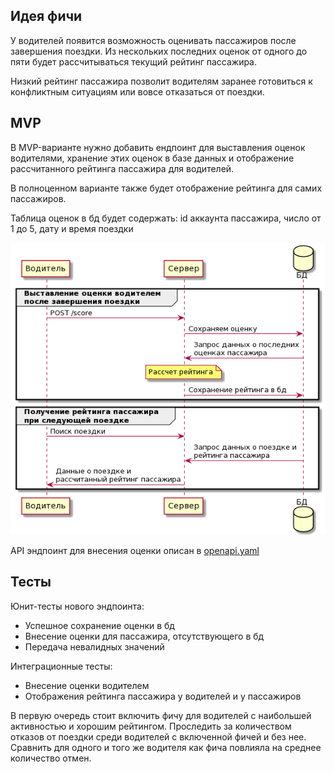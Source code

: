 ## Идея фичи

У водителей появится возможность оценивать пассажиров после завершения поездки. Из нескольких последних оценок от одного до пяти будет рассчитываться текущий рейтинг пассажира.

Низкий рейтинг пассажира позволит водителям заранее готовиться к конфликтным ситуациям или вовсе отказаться от поездки.

## MVP

В MVP-варианте нужно добавить ендпоинт для выставления оценок водителями, хранение этих оценок в базе данных и отображение рассчитанного рейтинга пассажира для водителей.

В полноценном варианте также будет отображение рейтинга для самих пассажиров.

Таблица оценок в бд будет содержать: id аккаунта пассажира, число от 1 до 5, дату и время поездки

![abc](./1.png "Основные сценарии")

API эндпоинт для внесения оценки описан в [openapi.yaml](openapi.yaml)

## Тесты

Юнит-тесты нового эндпоинта: 
* Успешное сохранение оценки в бд
* Внесение оценки для пассажира, отсутствующего в бд
* Передача невалидных значений

Интеграционные тесты:
* Внесение оценки водителем
* Отображения рейтинга пассажира у водителей и у пассажиров

В первую очередь стоит включить фичу для водителей с наибольшей активностью и хорошим рейтингом. Проследить за количеством отказов от поездки среди водителей с включенной фичей и без нее. Сравнить для одного и того же водителя как фича повлияла на среднее количество отмен.
